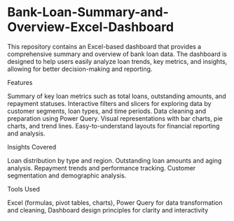 # Bank-Loan-Summary-and-Overview-Excel-Dashboard
This repository contains an Excel-based dashboard that provides a comprehensive summary and overview of bank loan data. The dashboard is designed to help users easily analyze loan trends, key metrics, and insights, allowing for better decision-making and reporting.

Features

  Summary of key loan metrics such as total loans, outstanding amounts, and repayment statuses.
  Interactive filters and slicers for exploring data by customer segments, loan types, and time periods.
  Data cleaning and preparation using Power Query.
  Visual representations with bar charts, pie charts, and trend lines.
  Easy-to-understand layouts for financial reporting and analysis.

Insights Covered

  Loan distribution by type and region. 
  Outstanding loan amounts and aging analysis. 
  Repayment trends and performance tracking. 
  Customer segmentation and demographic analysis. 

Tools Used

  Excel (formulas, pivot tables, charts), 
  Power Query for data transformation and cleaning, 
  Dashboard design principles for clarity and interactivity

